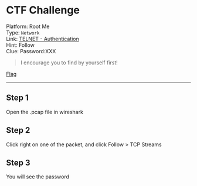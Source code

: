 # CTF Challenge

Platform: Root Me </br>
Type: `Network` </br>
Link: [TELNET - Authentication](https://www.root-me.org/en/Challenges/Network/TELNET-authentication) </br>
Hint: Follow </br>
Clue: Password:XXX </br>

> I encourage you to find by yourself first! </br>

[Flag](./passphrase.txt) </br>

---

## Step 1
Open the .pcap file in wireshark </br>

## Step 2
Click right on one of the packet, and click Follow > TCP Streams </br>

## Step 3
You will see the password </br>
